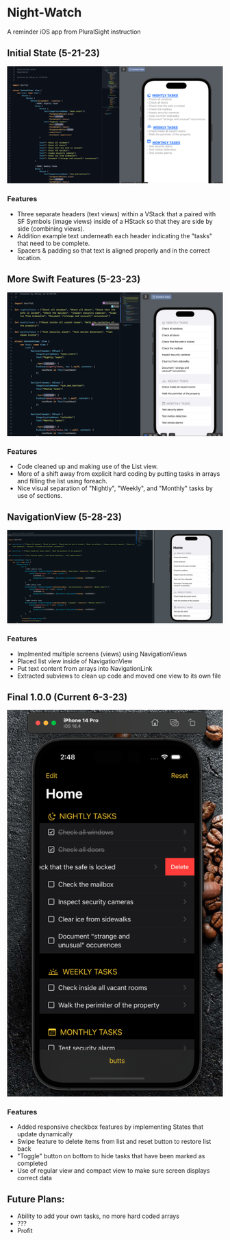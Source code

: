 # Night-Watch
A reminder iOS app from PluralSight instruction
## Initial State (5-21-23)
![Swift language on left side of screen with the iPhone simulation on the right half](/Images/initial.png)
### Features
- Three separate headers (text views) within a VStack that a paired with SF Symbols (image views) inside of a HStack so that they are side by side (combining views).
- Addition example text underneath each header indicating the "tasks" that need to be complete.
- Spacers & padding so that text is aligned properly and in the correct location.

## More Swift Features (5-23-23)
![Swift language on left side of screen with the iPhone simulation on the right half](/Images/MoreSwift.png)
### Features
- Code cleaned up and making use of the List view.
- More of a shift away from explicit hard coding by putting tasks in arrays and filling the list using foreach.
- Nice visual separation of "Nightly", "Weekly", and "Monthly" tasks by use of sections.

## NavigationView (5-28-23)
![Swift language on left side of screen with the iPhone simulation on the right half](/Images/NavigationView.png)
### Features
- Implmented multiple screens (views) using NavigationViews
- Placed list view inside of NavigationView
- Put text content from arrays into NavigationLink
- Extracted subviews to clean up code and moved one view to its own file

## Final 1.0.0 (Current 6-3-23)
![iPhone simulation showing swipe features and checkmark capabilities](/Images/fin.png)
### Features
- Added responsive checkbox features by implementing States that update dynamically
- Swipe feature to delete items from list and reset button to restore list back
- "Toggle" button on bottom to hide tasks that have been marked as completed
- Use of regular view and compact view to make sure screen displays correct data

## Future Plans:
- Ability to add your own tasks, no more hard coded arrays
- ???
- Profit
